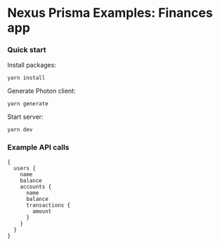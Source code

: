 # Nexus Prisma Examples: Finances app

### Quick start

Install packages:

`yarn install`

Generate Photon client: 

`yarn generate`

Start server:

`yarn dev`

### Example API calls

```
{
  users {
    name
    balance
    accounts {
      name
      balance
      transactions {
        amount
      }
    }
  }
}
```
